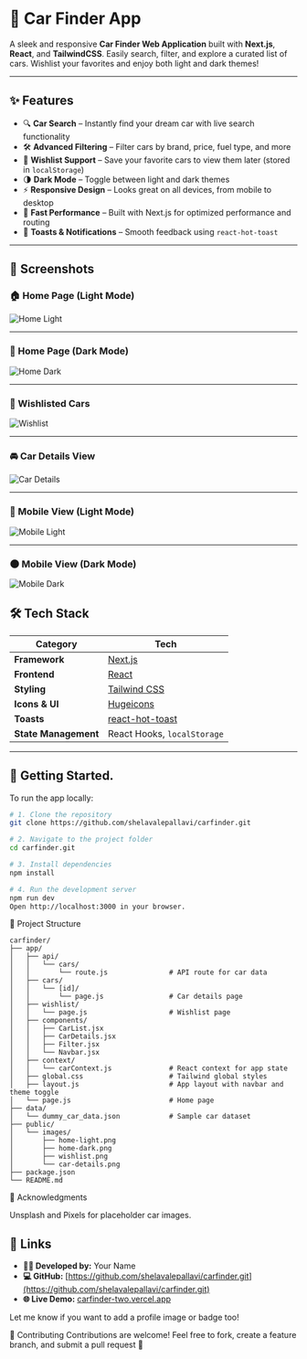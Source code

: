 # 🚗 Car Finder App

A sleek and responsive **Car Finder Web Application** built with **Next.js**, **React**, and **TailwindCSS**. Easily search, filter, and explore a curated list of cars. Wishlist your favorites and enjoy both light and dark themes!

---

## ✨ Features

- 🔍 **Car Search** – Instantly find your dream car with live search functionality
- 🛠️ **Advanced Filtering** – Filter cars by brand, price, fuel type, and more
- 💖 **Wishlist Support** – Save your favorite cars to view them later (stored in `localStorage`)
- 🌗 **Dark Mode** – Toggle between light and dark themes
- ⚡ **Responsive Design** – Looks great on all devices, from mobile to desktop
- 🚀 **Fast Performance** – Built with Next.js for optimized performance and routing
- 🔔 **Toasts & Notifications** – Smooth feedback using `react-hot-toast`

---

## 📸 Screenshots

### 🏠 Home Page (Light Mode)
![Home Light](public/home-light.png)

---

### 🌙 Home Page (Dark Mode)
![Home Dark](public/home-dark.png)

---

### 💖 Wishlisted Cars
![Wishlist](public/wishlist.png)

---

### 🚘 Car Details View
![Car Details](public/car-details.png)

---

### 📱 Mobile View (Light Mode)
![Mobile Light](public/mobile-light.png)

---

### 🌑 Mobile View (Dark Mode)
![Mobile Dark](public/mobile-dark.png)

## 🛠️ Tech Stack

| Category             | Tech                                                   |
|----------------------|--------------------------------------------------------|
| **Framework**        | [Next.js](https://nextjs.org/)                         |
| **Frontend**         | [React](https://reactjs.org/)                          |
| **Styling**          | [Tailwind CSS](https://tailwindcss.com/)              |
| **Icons & UI**       | [Hugeicons](https://hugeicons.com/)                   |
| **Toasts**           | [react-hot-toast](https://react-hot-toast.com/)       |
| **State Management** | React Hooks, `localStorage`                            |

---

## 🚧 Getting Started.

To run the app locally:

```bash
# 1. Clone the repository
git clone https://github.com/shelavalepallavi/carfinder.git

# 2. Navigate to the project folder
cd carfinder.git

# 3. Install dependencies
npm install

# 4. Run the development server
npm run dev
Open http://localhost:3000 in your browser.
```
📁 Project Structure
```
carfinder/
├── app/
│   ├── api/
│   │   └── cars/
│   │       └── route.js               # API route for car data
│   ├── cars/
│   │   └── [id]/
│   │       └── page.js                # Car details page
│   ├── wishlist/
│   │   └── page.js                    # Wishlist page
│   ├── components/
│   │   ├── CarList.jsx
│   │   ├── CarDetails.jsx
│   │   ├── Filter.jsx
│   │   └── Navbar.jsx
│   ├── context/
│   │   └── carContext.js              # React context for app state
│   ├── global.css                     # Tailwind global styles
│   ├── layout.js                      # App layout with navbar and theme toggle
│   └── page.js                        # Home page
├── data/
│   └── dummy_car_data.json            # Sample car dataset
├── public/
│   └── images/
│       ├── home-light.png
│       ├── home-dark.png
│       ├── wishlist.png
│       └── car-details.png
├── package.json
└── README.md

```


🙏 Acknowledgments

Unsplash and Pixels for placeholder car images.


## 🔗 Links

- **👨‍💻 Developed by:** Your Name
- **💻 GitHub:** [https://github.com/shelavalepallavi/carfinder.git](https://github.com/shelavalepallavi/carfinder.git)
- **🌐 Live Demo:** [carfinder-two.vercel.app](https://carfinder-two.vercel.app)
  
Let me know if you want to add a profile image or badge too!


🤝 Contributing
Contributions are welcome!
Feel free to fork, create a feature branch, and submit a pull request 🚀
